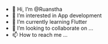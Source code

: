 - 👋 Hi, I’m @Ruanstha
- 👀 I’m interested in App development
- 🌱 I’m currently learning Flutter
- 💞️ I’m looking to collaborate on ...
- 📫 How to reach me ...

<!---
Ruanstha/Ruanstha is a ✨ special ✨ repository because its `README.md` (this file) appears on your GitHub profile.
You can click the Preview link to take a look at your changes.
--->
